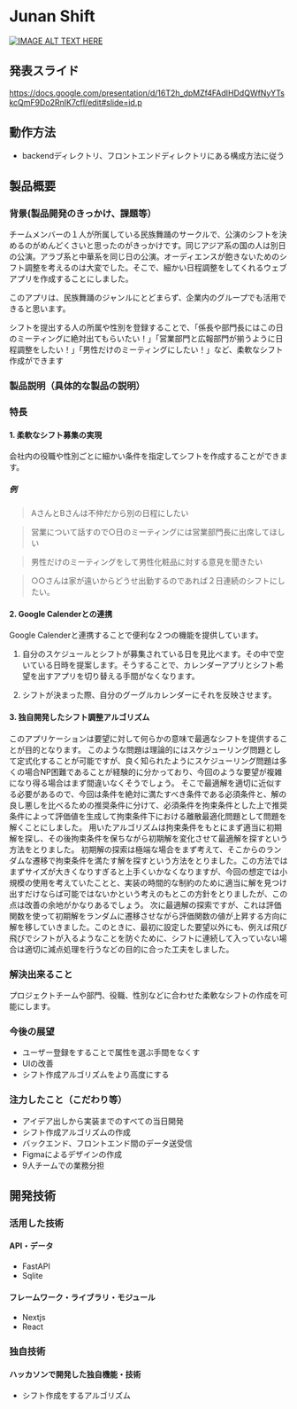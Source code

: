 # Junan Shift

[![IMAGE ALT TEXT HERE](https://jphacks.com/wp-content/uploads/2023/07/JPHACKS2023_ogp.png)](https://www.youtube.com/watch?v=yYRQEdfGjEg)

## 発表スライド
https://docs.google.com/presentation/d/16T2h_dpMZf4FAdIHDdQWfNyYTskcQmF9Do2RnIK7cfI/edit#slide=id.p

## 動作方法

* backendディレクトリ、フロントエンドディレクトリにある構成方法に従う

## 製品概要

### 背景(製品開発のきっかけ、課題等）

チームメンバーの１人が所属している民族舞踊のサークルで、公演のシフトを決めるのがめんどくさいと思ったのがきっかけです。同じアジア系の国の人は別日の公演。アラブ系と中華系を同じ日の公演。オーディエンスが飽きないためのシフト調整を考えるのは大変でした。そこで、細かい日程調整をしてくれるウェブアプリを作成することにしました。

このアプリは、民族舞踊のジャンルにとどまらず、企業内のグループでも活用できると思います。

シフトを提出する人の所属や性別を登録することで、「係長や部門長にはこの日のミーティングに絶対出てもらいたい！」「営業部門と広報部門が揃うように日程調整をしたい！」「男性だけのミーティングにしたい！」など、柔軟なシフト作成ができます

### 製品説明（具体的な製品の説明）

### 特長

#### 1. 柔軟なシフト募集の実現

会社内の役職や性別ごとに細かい条件を指定してシフトを作成することができます。

##### 例

> AさんとBさんは不仲だから別の日程にしたい

> 営業について話すので○日のミーティングには営業部門長に出席してほしい

> 男性だけのミーティングをして男性化粧品に対する意見を聞きたい

> ○○さんは家が遠いからどうせ出勤するのであれば２日連続のシフトにしたい。

#### 2. Google Calenderとの連携

Google Calenderと連携することで便利な２つの機能を提供しています。

1. 自分のスケジュールとシフトが募集されている日を見比べます。その中で空いている日時を提案します。そうすることで、カレンダーアプリとシフト希望を出すアプリを切り替える手間がなくなります。

2. シフトが決まった際、自分のグーグルカレンダーにそれを反映させます。

#### 3. 独自開発したシフト調整アルゴリズム

このアプリケーションは要望に対して何らかの意味で最適なシフトを提供することが目的となります。
このような問題は理論的にはスケジューリング問題として定式化することが可能ですが、良く知られたようにスケジューリング問題は多くの場合NP困難であることが経験的に分かっており、今回のような要望が複雑になり得る場合はまず間違いなくそうでしょう。
そこで最適解を適切に近似する必要があるので、今回は条件を絶対に満たすべき条件である必須条件と、解の良し悪しを比べるための推奨条件に分けて、必須条件を拘束条件とした上で推奨条件によって評価値を生成して拘束条件下における離散最適化問題として問題を解くことにしました。
用いたアルゴリズムは拘束条件をもとにまず適当に初期解を探し、その後拘束条件を保ちながら初期解を変化させて最適解を探すという方法をとりました。
初期解の探索は極端な場合をまず考えて、そこからのランダムな遷移で拘束条件を満たす解を探すという方法をとりました。この方法ではまずサイズが大きくなりすぎると上手くいかなくなりますが、今回の想定では小規模の使用を考えていたことと、実装の時間的な制約のために適当に解を見つけ出すだけならば可能ではないかという考えのもとこの方針をとりましたが、この点は改善の余地がかなりあるでしょう。
次に最適解の探索ですが、これは評価関数を使って初期解をランダムに遷移させながら評価関数の値が上昇する方向に解を移していきました。このときに、最初に設定した要望以外にも、例えば飛び飛びでシフトが入るようなことを防ぐために、シフトに連続して入っていない場合は適切に減点処理を行うなどの目的に合った工夫をしました。

### 解決出来ること

プロジェクトチームや部門、役職、性別などに合わせた柔軟なシフトの作成を可能にします。

### 今後の展望

* ユーザー登録をすることで属性を選ぶ手間をなくす
* UIの改善
* シフト作成アルゴリズムをより高度にする

### 注力したこと（こだわり等）

* アイデア出しから実装までのすべての当日開発
* シフト作成アルゴリズムの作成
* バックエンド、フロントエンド間のデータ送受信
* Figmaによるデザインの作成
* 9人チームでの業務分担

## 開発技術

### 活用した技術

#### API・データ

* FastAPI
* Sqlite

#### フレームワーク・ライブラリ・モジュール

* Nextjs
* React

### 独自技術

#### ハッカソンで開発した独自機能・技術

* シフト作成をするアルゴリズム

